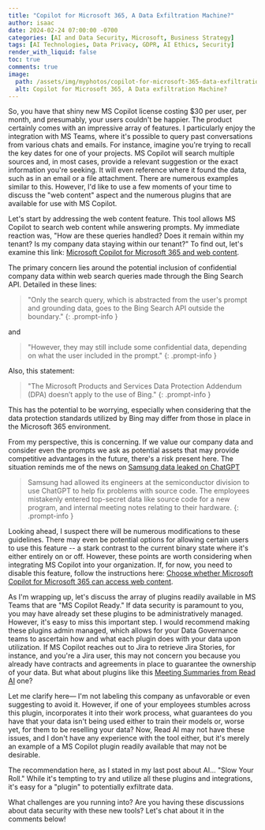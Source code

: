 ```yaml
---
title: "Copilot for Microsoft 365, A Data Exfiltration Machine?"
author: isaac
date: 2024-02-24 07:00:00 -0700
categories: [AI and Data Security, Microsoft, Business Strategy]
tags: [AI Technologies, Data Privacy, GDPR, AI Ethics, Security]
render_with_liquid: false
toc: true
comments: true
image:
  path: /assets/img/myphotos/copilot-for-microsoft-365-data-exfiltration-machine.jpg
  alt: Copilot for Microsoft 365, A Data exfiltration Machine?
---
```


So, you have that shiny new MS Copilot license costing $30 per user, per month, and presumably, your users couldn't be happier. The product certainly comes with an impressive array of features. I particularly enjoy the integration with MS Teams, where it's possible to query past conversations from various chats and emails. For instance, imagine you're trying to recall the key dates for one of your projects. MS Copilot will search multiple sources and, in most cases, provide a relevant suggestion or the exact information you're seeking. It will even reference where it found the data, such as in an email or a file attachment. There are numerous examples similar to this. However, I'd like to use a few moments of your time to discuss the "web content" aspect and the numerous plugins that are available for use with MS Copilot.

Let's start by addressing the web content feature. This tool allows MS Copilot to search web content while answering prompts. My immediate reaction was, "How are these queries handled? Does it remain within my tenant? Is my company data staying within our tenant?" To find out, let's examine this link: [Microsoft Copilot for Microsoft 365 and web content](https://learn.microsoft.com/en-us/microsoft-365-copilot/microsoft-365-copilot-privacy#microsoft-copilot-for-microsoft-365-and-web-content).

The primary concern lies around the potential inclusion of confidential company data within web search queries made through the Bing Search API. Detailed in these lines:

>"Only the search query, which is abstracted from the user's prompt and grounding data, goes to the Bing Search API outside the boundary."
{: .prompt-info }

and

>"However, they may still include some confidential data, depending on what the user included in the prompt."
{: .prompt-info }

Also, this statement:

>"The Microsoft Products and Services Data Protection Addendum (DPA) doesn’t apply to the use of Bing." 
{: .prompt-info }

This has the potential to be worrying, especially when considering that the data protection standards utilized by Bing may differ from those in place in the Microsoft 365 environment.

From my perspective, this is concerning. If we value our company data and consider even the prompts we ask as potential assets that may provide competitive advantages in the future, there's a risk present here. The situation reminds me of the news on [Samsung data leaked on ChatGPT](https://www.businesstoday.in/technology/news/story/samsung-employees-accidentally-leaked-company-secrets-via-chatgpt-heres-what-happened-376375-2023-04-06#:~:text=the%20AI%20chatbot.-,Samsung%20data%20leaked%20on%20ChatGPT,notes%20relating%20to%20their%20hardware.)

>Samsung had allowed its engineers at the semiconductor division to use ChatGPT to help fix problems with source code. The employees mistakenly entered top-secret data like source code for a new program, and internal meeting notes relating to their hardware.
{: .prompt-info }

Looking ahead, I suspect there will be numerous modifications to these guidelines. There may even be potential options for allowing certain users to use this feature -- a stark contrast to the current binary state where it's either entirely on or off. However, these points are worth considering when integrating MS Copilot into your organization. If, for now, you need to disable this feature, follow the instructions here: [Choose whether Microsoft Copilot for Microsoft 365 can access web content](https://learn.microsoft.com/en-us/microsoft-365-copilot/manage-public-web-access#choose-whether-microsoft-copilot-for-microsoft-365-can-access-web-content).

As I'm wrapping up, let's discuss the array of plugins readily available in MS Teams that are "MS Copilot Ready." If data security is paramount to you, you may have already set these plugins to be administratively managed. However, it's easy to miss this important step. I would recommend making these plugins admin managed, which allows for your Data Governance teams to ascertain how and what each plugin does with your data upon utilization. If MS Copilot reaches out to Jira to retrieve Jira Stories, for instance, and you're a Jira user, this may not concern you because you already have contracts and agreements in place to guarantee the ownership of your data. But what about plugins like this [Meeting Summaries from Read AI](https://appsource.microsoft.com/en-us/product/office/WA200003896?tab=Overview) one? 

Let me clarify here— I'm not labeling this company as unfavorable or even suggesting to avoid it. However, if one of your employees stumbles across this plugin, incorporates it into their work process, what guarantees do you have that your data isn't being used either to train their models or, worse yet, for them to be reselling your data? Now, Read AI may not have these issues, and I don't have any experience with the tool either, but it's merely an example of a MS Copilot plugin readily available that may not be desirable.

The recommendation here, as I stated in my last post about AI... "Slow Your Roll." While it's tempting to try and utilize all these plugins and integrations, it's easy for a "plugin" to potentially exfiltrate data.

What challenges are you running into? Are you having these discussions about data security with these new tools? Let's chat about it in the comments below!